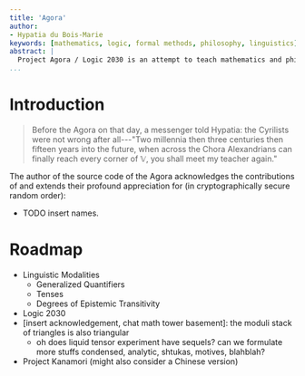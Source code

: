 ```yaml
---
title: 'Agora'
author:
- Hypatia du Bois-Marie
keywords: [mathematics, logic, formal methods, philosophy, linguistics]
abstract: |
  Project Agora / Logic 2030 is an attempt to teach mathematics and philosophy via formal methods and formal devices, in particular Lean 4.
...
```


<!-- pandoc index.md -s --mathjax --highlight-style pygments --bibliography /home/hypatia/Workspace/Library/zotero.bib --citeproc -c index.css -o index.html -->

# Introduction

> Before the Agora on that day, a messenger told Hypatia: the Cyrilists were not wrong after all---"Two millennia then three centuries then fifteen years into the future, when across the Chora Alexandrians can finally reach every corner of 𝕍, you shall meet my teacher again."

The author of the source code of the Agora acknowledges the contributions of and extends their profound appreciation for (in cryptographically secure random order):

- TODO insert names.

# Roadmap

- Linguistic Modalities
  + Generalized Quantifiers
  + Tenses
  + Degrees of Epistemic Transitivity
- Logic 2030
- [insert acknowledgement, chat math tower basement]: the moduli stack of triangles is also triangular
  + oh does liquid tensor experiment have sequels? can we formulate more stuffs condensed, analytic, shtukas, motives, blahblah?
- Project Kanamori (might also consider a Chinese version)
